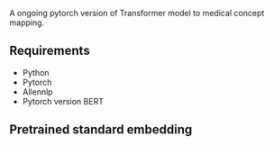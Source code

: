 A ongoing pytorch version of Transformer model to medical concept mapping.

## Requirements
* Python
* Pytorch
* Allennlp
* Pytorch version BERT

## Pretrained standard embedding

